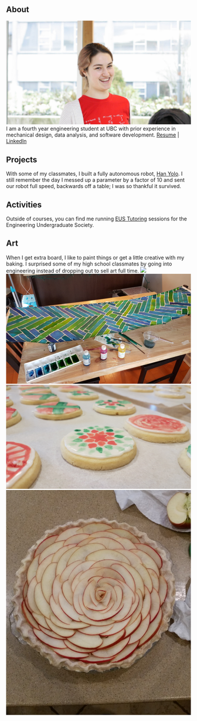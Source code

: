 ## About
![me](about.jpg)
I am a fourth year engineering student at UBC with prior experience in mechanical design, data analysis, and software development.
[Resume](https://masottile.github.io/resume.pdf) | [LinkedIn](https://www.linkedin.com/in/masottile/)

## Projects
With some of my classmates, I built a fully autonomous robot, [Han Yolo](https://hanyolo-shootsfirst.github.io/). I still remember the day I messed up a parameter by a factor of 10 and sent our robot full speed, backwards off a table; I was so thankful it survived.

## Activities
Outside of courses, you can find me running [EUS Tutoring](https://ubcengineers.ca/tutoring) sessions for the Engineering Undergraduate Society.

## Art
When I get extra board, I like to paint things or get a little creative with my baking. I surprised some of my high school classmates by going into engineering instead of dropping out to sell art full time.
![](pni_painting.jpg)
![](green_scarf.jpg)
![](cookies.jpg)
![](pie.jpg)
